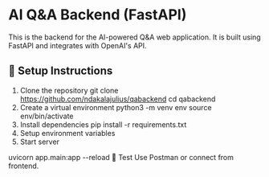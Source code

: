 # AI Q&A Backend (FastAPI)

This is the backend for the AI-powered Q&A web application. It is built using FastAPI and integrates with OpenAI's API.

## 🚀 Setup Instructions

 1. Clone the repository
git clone https://github.com/ndakalajulius/qabackend
cd qabackend
2. Create a virtual environment
python3 -m venv env
source env/bin/activate
3. Install dependencies
pip install -r requirements.txt
4. Setup environment variables
5. Start server

uvicorn app.main:app --reload
🧪 Test
Use Postman or connect from frontend.
